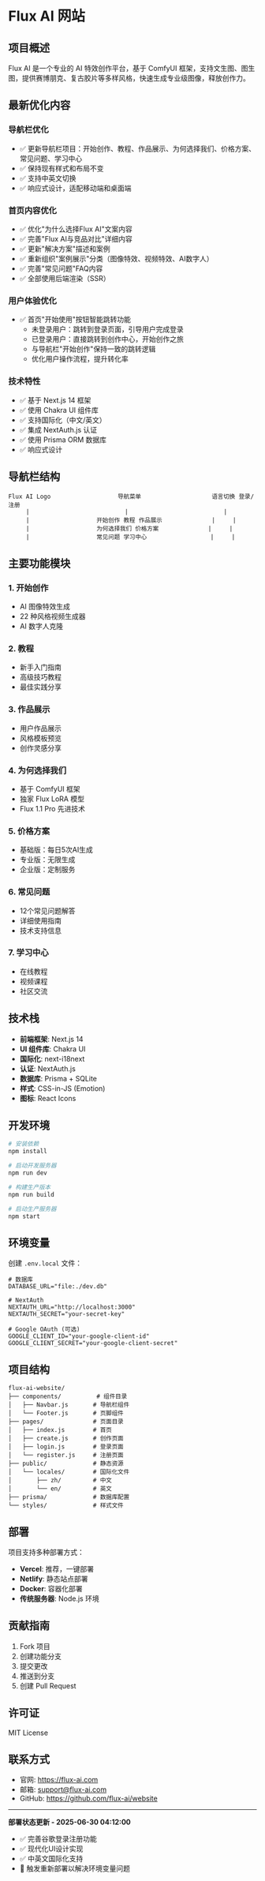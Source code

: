 # Flux AI 网站

## 项目概述

Flux AI 是一个专业的 AI 特效创作平台，基于 ComfyUI 框架，支持文生图、图生图，提供赛博朋克、复古胶片等多样风格，快速生成专业级图像，释放创作力。

## 最新优化内容

### 导航栏优化
- ✅ 更新导航栏项目：开始创作、教程、作品展示、为何选择我们、价格方案、常见问题、学习中心
- ✅ 保持现有样式和布局不变
- ✅ 支持中英文切换
- ✅ 响应式设计，适配移动端和桌面端

### 首页内容优化
- ✅ 优化"为什么选择Flux AI"文案内容
- ✅ 完善"Flux AI与竞品对比"详细内容
- ✅ 更新"解决方案"描述和案例
- ✅ 重新组织"案例展示"分类（图像特效、视频特效、AI数字人）
- ✅ 完善"常见问题"FAQ内容
- ✅ 全部使用后端渲染（SSR）

### 用户体验优化
- ✅ 首页"开始使用"按钮智能跳转功能
  - 未登录用户：跳转到登录页面，引导用户完成登录
  - 已登录用户：直接跳转到创作中心，开始创作之旅
  - 与导航栏"开始创作"保持一致的跳转逻辑
  - 优化用户操作流程，提升转化率

### 技术特性
- ✅ 基于 Next.js 14 框架
- ✅ 使用 Chakra UI 组件库
- ✅ 支持国际化（中文/英文）
- ✅ 集成 NextAuth.js 认证
- ✅ 使用 Prisma ORM 数据库
- ✅ 响应式设计

## 导航栏结构

```
Flux AI Logo                   导航菜单                    语言切换 登录/注册
     |                           |                           |
     |                   开始创作 教程 作品展示              |     |
     |                   为何选择我们 价格方案              |     |
     |                   常见问题 学习中心                  |     |
```

## 主要功能模块

### 1. 开始创作
- AI 图像特效生成
- 22 种风格视频生成器
- AI 数字人克隆

### 2. 教程
- 新手入门指南
- 高级技巧教程
- 最佳实践分享

### 3. 作品展示
- 用户作品展示
- 风格模板预览
- 创作灵感分享

### 4. 为何选择我们
- 基于 ComfyUI 框架
- 独家 Flux LoRA 模型
- Flux 1.1 Pro 先进技术

### 5. 价格方案
- 基础版：每日5次AI生成
- 专业版：无限生成
- 企业版：定制服务

### 6. 常见问题
- 12个常见问题解答
- 详细使用指南
- 技术支持信息

### 7. 学习中心
- 在线教程
- 视频课程
- 社区交流

## 技术栈

- **前端框架**: Next.js 14
- **UI 组件库**: Chakra UI
- **国际化**: next-i18next
- **认证**: NextAuth.js
- **数据库**: Prisma + SQLite
- **样式**: CSS-in-JS (Emotion)
- **图标**: React Icons

## 开发环境

```bash
# 安装依赖
npm install

# 启动开发服务器
npm run dev

# 构建生产版本
npm run build

# 启动生产服务器
npm start
```

## 环境变量

创建 `.env.local` 文件：

```env
# 数据库
DATABASE_URL="file:./dev.db"

# NextAuth
NEXTAUTH_URL="http://localhost:3000"
NEXTAUTH_SECRET="your-secret-key"

# Google OAuth (可选)
GOOGLE_CLIENT_ID="your-google-client-id"
GOOGLE_CLIENT_SECRET="your-google-client-secret"
```

## 项目结构

```
flux-ai-website/
├── components/          # 组件目录
│   ├── Navbar.js       # 导航栏组件
│   └── Footer.js       # 页脚组件
├── pages/              # 页面目录
│   ├── index.js        # 首页
│   ├── create.js       # 创作页面
│   ├── login.js        # 登录页面
│   └── register.js     # 注册页面
├── public/             # 静态资源
│   └── locales/        # 国际化文件
│       ├── zh/         # 中文
│       └── en/         # 英文
├── prisma/             # 数据库配置
└── styles/             # 样式文件
```

## 部署

项目支持多种部署方式：

- **Vercel**: 推荐，一键部署
- **Netlify**: 静态站点部署
- **Docker**: 容器化部署
- **传统服务器**: Node.js 环境

## 贡献指南

1. Fork 项目
2. 创建功能分支
3. 提交更改
4. 推送到分支
5. 创建 Pull Request

## 许可证

MIT License

## 联系方式

- 官网: https://flux-ai.com
- 邮箱: support@flux-ai.com
- GitHub: https://github.com/flux-ai/website

---
**部署状态更新 - 2025-06-30 04:12:00**
- ✅ 完善谷歌登录注册功能
- ✅ 现代化UI设计实现
- ✅ 中英文国际化支持
- 🔄 触发重新部署以解决环境变量问题

<!-- 部署触发标记: DEPLOY_TRIGGER_20250630_041200 -->